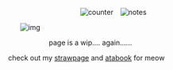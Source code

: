 ⠀⠀⠀⠀⠀⠀⠀⠀⠀⠀⠀⠀⠀  ⠀  ⠀  ![counter](https://komarev.com/ghpvc/?username=melomanie&color=grey&label=𝜗𝜚) ⠀![notes](https://wilardo.crd.co/assets/images/gallery27/870025ee_original.gif?v=37f3ab52)


 ⠀ ⠀⠀⠀![img](https://i.ibb.co/VpTSSv88/Jclhlz.jpg)
 
⠀⠀⠀⠀⠀⠀⠀⠀⠀⠀page is a wip.... again......

⠀⠀check out my [strawpage](https://cupidmootinterview.straw.page) and [atabook](https://melomanie.atabook.org/) for meow 

